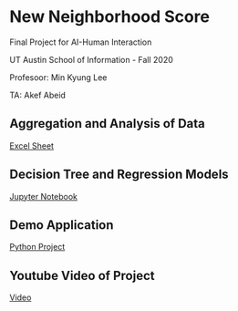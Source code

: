 # New Neighborhood Score
Final Project for AI-Human Interaction

UT Austin School of Information - Fall 2020

Profesoor: Min Kyung Lee

TA: Akef Abeid

## Aggregation and Analysis of Data
[Excel Sheet](https://github.com/KeeshanPatel/NewNeighborhoodScore/blob/main/AnalysisSheet.xlsx)


## Decision Tree and Regression Models
[Jupyter Notebook](https://github.com/KeeshanPatel/NewNeighborhoodScore/blob/main/Model%20for%20Area%20Score.ipynb)

## Demo Application
[Python Project](https://github.com/KeeshanPatel/NewNeighborhoodScore/tree/main/Python%20Application)

## Youtube Video of Project
[Video](https://www.youtube.com/watch?v=OFyd6a-0IC8&feature=youtu.be)
